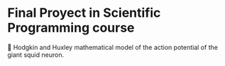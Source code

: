 # Final Proyect in Scientific Programming course
 🤖 Hodgkin and Huxley mathematical model of the action potential of the giant squid neuron.
